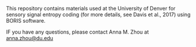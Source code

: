 This repository contains materials used at the University of Denver for sensory signal entropy coding (for more details, see Davis et al., 2017) using BORIS software.

IF you have any questions, please contact Anna M. Zhou at anna.zhou@du.edu
